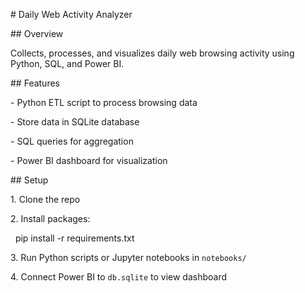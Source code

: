 \# Daily Web Activity Analyzer



\## Overview

Collects, processes, and visualizes daily web browsing activity using Python, SQL, and Power BI.



\## Features

\- Python ETL script to process browsing data

\- Store data in SQLite database

\- SQL queries for aggregation

\- Power BI dashboard for visualization



\## Setup

1\. Clone the repo

2\. Install packages:

   pip install -r requirements.txt

3\. Run Python scripts or Jupyter notebooks in `notebooks/`

4\. Connect Power BI to `db.sqlite` to view dashboard

